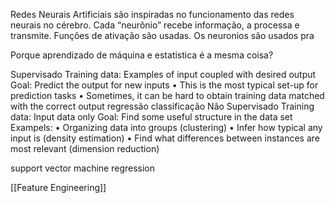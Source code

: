 Redes Neurais Artificiais são inspiradas no funcionamento das redes neurais no cérebro. Cada “neurônio” recebe informação, a processa e transmite. Funções de ativação são usadas. Os neuronios são usados pra

Porque aprendizado de máquina e estatistica é a mesma coisa?

Supervisado
Training data: Examples of input coupled with desired output
Goal: Predict the output for new inputs
• This is the most typical set-up for prediction tasks
• Sometimes, it can be hard to obtain training data matched with
the correct output
	regressão
	classificação
Não Supervisado
Training data: Input data only
Goal: Find some useful structure in the data set
Exampels:
• Organizing data into groups (clustering)
• Infer how typical any input is (density estimation)
• Find what differences between instances
are most relevant (dimension reduction)

support vector machine regression

[[Feature Engineering]]
